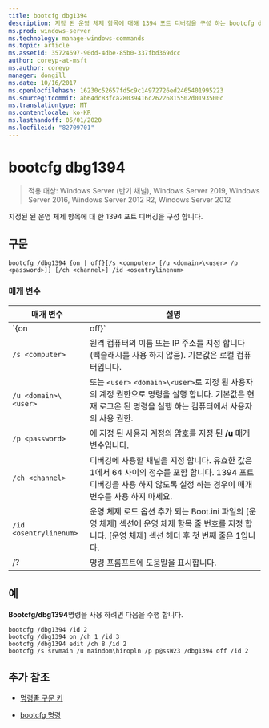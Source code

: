 ```yaml
---
title: bootcfg dbg1394
description: 지정 된 운영 체제 항목에 대해 1394 포트 디버깅을 구성 하는 bootcfg dbg1394 command에 대 한 참조 항목
ms.prod: windows-server
ms.technology: manage-windows-commands
ms.topic: article
ms.assetid: 35724697-90dd-4dbe-85b0-337fbd369dcc
author: coreyp-at-msft
ms.author: coreyp
manager: dongill
ms.date: 10/16/2017
ms.openlocfilehash: 16230c52657fd5c9c14972726ed2465401995223
ms.sourcegitcommit: ab64dc83fca28039416c26226815502d0193500c
ms.translationtype: MT
ms.contentlocale: ko-KR
ms.lasthandoff: 05/01/2020
ms.locfileid: "82709701"
---
```

# <a name="bootcfg-dbg1394"></a>bootcfg dbg1394

> 적용 대상: Windows Server (반기 채널), Windows Server 2019, Windows Server 2016, Windows Server 2012 R2, Windows Server 2012

지정된 된 운영 체제 항목에 대 한 1394 포트 디버깅을 구성 합니다.

## <a name="syntax"></a>구문

```
bootcfg /dbg1394 {on | off}[/s <computer> [/u <domain>\<user> /p <password>]] [/ch <channel>] /id <osentrylinenum>
```

### <a name="parameters"></a>매개 변수

| 매개 변수 | 설명 |
| --------- | ----------- |
| `{on | off}` | 다음을 포함 하 여 1394 포트 디버깅의 값을 지정 합니다.<ul><li>**sign-on.** 지정 `<osentrylinenum>`된에/dbg1394 옵션을 추가 하 여 원격 디버깅을 지원할 수 있도록 합니다.</li><li>**해제.** 지정 <osentrylinenum>된에서/dbg1394 옵션을 제거 하 여 원격 디버깅 지원을 사용 하지 않도록 설정 합니다.</li></ul> |
| `/s <computer>` | 원격 컴퓨터의 이름 또는 IP 주소를 지정 합니다 (백슬래시를 사용 하지 않음). 기본값은 로컬 컴퓨터입니다. |
| `/u <domain>\<user>`  | 또는 `<user>` `<domain>\<user>`로 지정 된 사용자의 계정 권한으로 명령을 실행 합니다. 기본값은 현재 로그온 된 명령을 실행 하는 컴퓨터에서 사용자의 사용 권한. |
| `/p <password>` | 에 지정 된 사용자 계정의 암호를 지정 된 **/u** 매개 변수입니다. |
| `/ch <channel>` | 디버깅에 사용할 채널을 지정 합니다. 유효한 값은 1에서 64 사이의 정수를 포함 합니다. 1394 포트 디버깅을 사용 하지 않도록 설정 하는 경우이 매개 변수를 사용 하지 마세요. |
| `/id <osentrylinenum>` | 운영 체제 로드 옵션 추가 되는 Boot.ini 파일의 [운영 체제] 섹션에 운영 체제 항목 줄 번호를 지정 합니다. [운영 체제] 섹션 헤더 후 첫 번째 줄은 1입니다. |
| /? | 명령 프롬프트에 도움말을 표시합니다. |

## <a name="examples"></a>예

**Bootcfg/dbg1394**명령을 사용 하려면 다음을 수행 합니다.

```
bootcfg /dbg1394 /id 2
bootcfg /dbg1394 on /ch 1 /id 3
bootcfg /dbg1394 edit /ch 8 /id 2
bootcfg /s srvmain /u maindom\hiropln /p p@ssW23 /dbg1394 off /id 2
```

## <a name="additional-references"></a>추가 참조

- [명령줄 구문 키](command-line-syntax-key.md)

- [bootcfg 명령](bootcfg.md)
